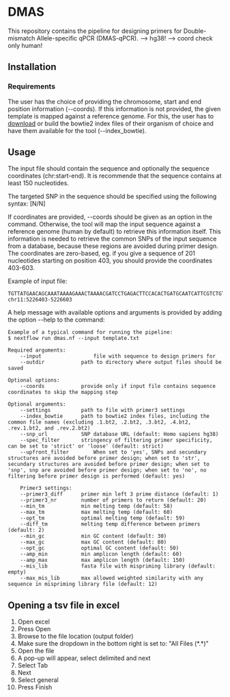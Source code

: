 # DMAS
This repository contains the pipeline for designing primers for Double-mismatch Allele-specific qPCR (DMAS-qPCR).
--> hg38!
--> coord check only human!
## Installation
### Requirements
The user has the choice of providing the chromosome, start and end position information (--coords). If this information is not provided, the given template is mapped against a reference genome. For this, the user has to [download](https://genome-idx.s3.amazonaws.com/bt/GRCh38_noalt_as.zip) or build the bowtie2 index files of their organism of choice and have them available for the tool (--index_bowtie).

## Usage
The input file should contain the sequence and optionally the sequence coordinates (chr:start-end). It is recommende that the sequence contains at least 150 nucleotides.

The targeted SNP in the sequence should be specified using the following syntax: [N/N]

If coordinates are provided, --coords should be given as an option in the command. Otherwise, the tool will map the input sequence against a reference genome (human by default) to retrieve this information itself. This information is needed to retrieve the common SNPs of the input sequence from a database, because these regions are avoided during primer design.
The coordinates are zero-based, eg. if you give a sequence of 201 nucleotides starting on position 403, you should provide the coordinates 403-603.

Example of input file:
```
TGTTATGAACAGCAAATAAAAGAAACTAAAACGATCCTGAGACTTCCACACTGATGCAATCATTCGTCTGTTTCCCATTCTAAACTGTACCCTGTTACTT[A/C]TCCCCTTCCTATGACATGAACTTAACCATAGAAAAGAAGGGGAAAGAAAACATCAAGCGTCCCATAGACTCACCCTGAAGTTCTCAGGATCCACGTGCAG
chr11:5226403-5226603
```

A help message with available options and arguments is provided by adding the option --help to the command:
```
Example of a typical command for running the pipeline:
$ nextflow run dmas.nf --input template.txt

Required arguments:
    --input                 file with sequence to design primers for
    --outdir		    path to directory where output files should be saved

Optional options:
    --coords		    provide only if input file contains sequence coordinates to skip the mapping step

Optional arguments:
    --settings		    path to file with primer3 settings
    --index_bowtie	    path to bowtie2 index files, including the common file names (excluding .1.bt2, .2.bt2, .3.bt2, .4.bt2, .rev.1.bt2, and .rev.2.bt2)
    --snp_url		    SNP database URL (default: Homo sapiens hg38)
    --spec_filter	    stringency of filtering primer specificity, can be set to 'strict' or 'loose' (default: strict)
    --upfront_filter        When set to 'yes', SNPs and secundary structures are avoided before primer design; when set to 'str', secundary structures are avoided before primer design; when set to 'snp', snp are avoided before primer design; when set to 'no', no filtering before primer design is performed (default: yes)

    Primer3 settings:
    --primer3_diff	    primer min left 3 prime distance (default: 1)
    --primer3_nr	    number of primers to return (default: 20)
    --min_tm		    min melting temp (default: 58)
    --max_tm		    max melting temp (default: 60)
    --opt_tm		    optimal melting temp (default: 59)
    --diff_tm		    melting temp difference between primers (default: 2)
    --min_gc		    min GC content (default: 30)
    --max_gc		    max GC content (default: 80)
    --opt_gc		    optimal GC content (default: 50)
    --amp_min		    min amplicon length (default: 60)
    --amp_max		    max amplicon length (default: 150)
    --mis_lib		    fasta file with mispriming library (default: empty)
    --max_mis_lib	    max allowed weighted similarity with any sequence in mispriming library file (default: 12)
```
## Opening a tsv file in excel
1) Open excel
2) Press Open
3) Browse to the file location (output folder)
4) Make sure the dropdown in the bottom right is set to: "All Files (\*.\*)"
5) Open the file
6) A pop-up will appear, select delimited and next
7) Select Tab
8) Next
9) Select general
10) Press Finish